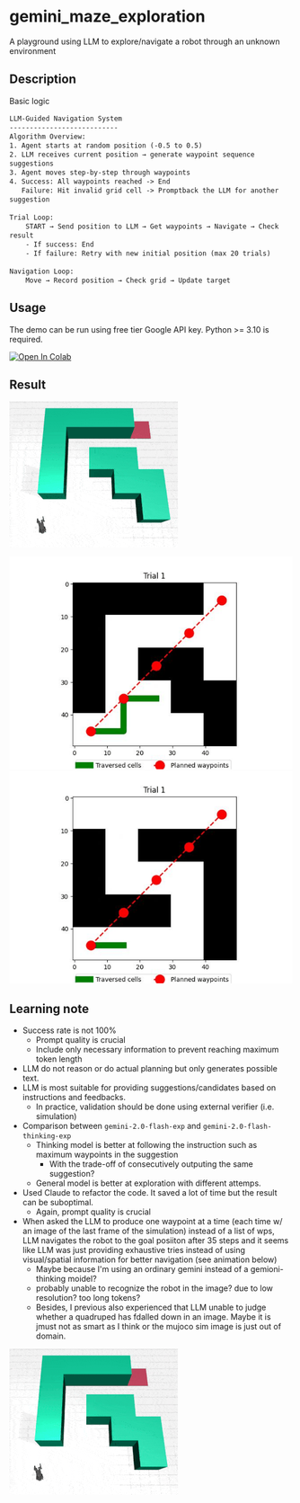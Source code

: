 # gemini_maze_exploration
A playground using LLM to explore/navigate a robot through an unknown environment

## Description
Basic logic
```text
LLM-Guided Navigation System
---------------------------
Algorithm Overview:
1. Agent starts at random position (-0.5 to 0.5)
2. LLM receives current position → generate waypoint sequence suggestions
3. Agent moves step-by-step through waypoints
4. Success: All waypoints reached -> End
   Failure: Hit invalid grid cell -> Promptback the LLM for another suggestion

Trial Loop:
    START → Send position to LLM → Get waypoints → Navigate → Check result
    - If success: End
    - If failure: Retry with new initial position (max 20 trials)

Navigation Loop:
    Move → Record position → Check grid → Update target
```

## Usage
The demo can be run using free tier Google API key. Python >= 3.10 is required.

[![Open In Colab](https://colab.research.google.com/assets/colab-badge.svg)](https://colab.research.google.com/github/shaoanlu/gemini_maze_exploration/blob/main/colab_demo.ipynb)

## Result
![](assets/go1_LLM_Navigation.gif)

![](assets/floor1_result.gif) ![](assets/floor3_result.gif)

## Learning note
- Success rate is not 100%
  - Prompt quality is crucial
  - Include only necessary information to prevent reaching maximum token length
- LLM do not reason or do actual planning but only generates possible text.
- LLM is most suitable for providing suggestions/candidates based on instructions and feedbacks.
  - In practice, validation should be done using external verifier (i.e. simulation)
- Comparison between `gemini-2.0-flash-exp` and `gemini-2.0-flash-thinking-exp`
  - Thinking model is better at following the instruction such as maximum waypoints in the suggestion
    - With the trade-off of consecutively outputing the same suggestion?
  - General model is better at exploration with different attemps.
- Used Claude to refactor the code. It saved a lot of time but the result can be suboptimal.
  - Again, prompt quality is crucial
- When asked the LLM to produce one waypoint at a time (each time w/ an image of the last frame of the simulation) instead of a list of wps, LLM navigates the robot to the goal posiiton after 35 steps and it seems like LLM was just providing exhaustive tries instead of using visual/spatial information for better navigation (see animation below)
  - Maybe because I'm using an ordinary gemini instead of a gemioni-thinking moidel?
  - probably unable to recognize the robot in the image? due to low resolution? too long tokens?
  - Besides, I previous also experienced that LLM unable to judge whether a quadruped has fdalled down in an image. Maybe it is jmust not as smart as I think or the mujoco sim image is just out of domain.

![](assets/Go1_LLM_Navigation_stepbystep.gif)